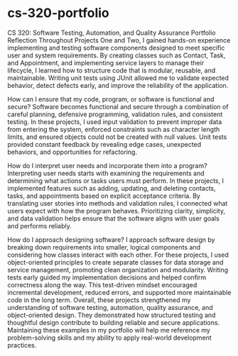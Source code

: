 # cs-320-portfolio
CS 320: Software Testing, Automation, and Quality Assurance Portfolio
Reflection
Throughout Projects One and Two, I gained hands-on experience implementing and testing software components designed to meet specific user and system requirements. By creating classes such as Contact, Task, and Appointment, and implementing service layers to manage their lifecycle, I learned how to structure code that is modular, reusable, and maintainable. Writing unit tests using JUnit allowed me to validate expected behavior, detect defects early, and improve the reliability of the application.

How can I ensure that my code, program, or software is functional and secure?
Software becomes functional and secure through a combination of careful planning, defensive programming, validation rules, and consistent testing. In these projects, I used input validation to prevent improper data from entering the system, enforced constraints such as character length limits, and ensured objects could not be created with null values. Unit tests provided constant feedback by revealing edge cases, unexpected behaviors, and opportunities for refactoring. 

How do I interpret user needs and incorporate them into a program?
Interpreting user needs starts with examining the requirements and determining what actions or tasks users must perform. In these projects, I implemented features such as adding, updating, and deleting contacts, tasks, and appointments based on explicit acceptance criteria. By translating user stories into methods and validation rules, I connected what users expect with how the program behaves. Prioritizing clarity, simplicity, and data validation helps ensure that the software aligns with user goals and performs reliably.

How do I approach designing software?
I approach software design by breaking down requirements into smaller, logical components and considering how classes interact with each other. For these projects, I used object-oriented principles to create separate classes for data storage and service management, promoting clean organization and modularity. Writing tests early guided my implementation decisions and helped confirm correctness along the way. This test-driven mindset encouraged incremental development, reduced errors, and supported more maintainable code in the long term.
Overall, these projects strengthened my understanding of software testing, automation, quality assurance, and object-oriented design. They demonstrated how structured testing and thoughtful design contribute to building reliable and secure applications. Maintaining these examples in my portfolio will help me reference my problem-solving skills and my ability to apply real-world development practices.

